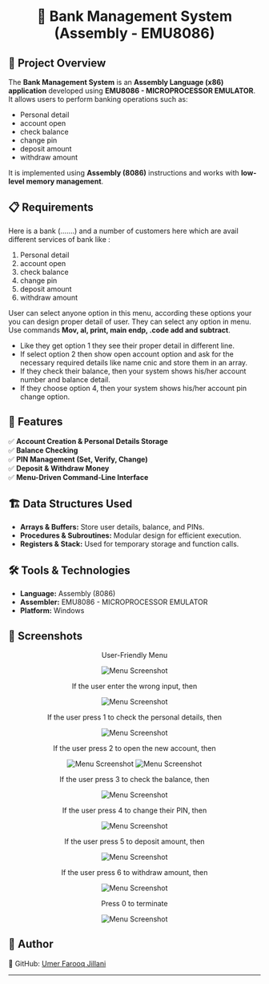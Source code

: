 # <p align="center">📌 Bank Management System (Assembly - EMU8086)</p>

## 📖 Project Overview  
The **Bank Management System** is an **Assembly Language (x86) application** developed using **EMU8086 - MICROPROCESSOR EMULATOR**. It allows users to perform banking operations such as:
- Personal detail
- account open
- check balance
- change pin
- deposit amount 
- withdraw amount

It is implemented using **Assembly (8086)** instructions and works with **low-level memory management**.

## 📋 Requirements
Here is a bank (…….) and a number of customers here which are avail different 
services of bank like :
1. Personal detail
2. account open
3. check balance
4. change pin
5. deposit amount 
6. withdraw amount

User can select anyone option in this menu, according these options your you can 
design proper detail of user. They can select any option in menu. Use commands 
**Mov, al, print, main endp, .code add and subtract**. 
- Like they get option 1 they see their proper detail in different line.
- If select option 2 then show open account option and ask for the necessary 
required details like name cnic and store them in an array.
- If they check their balance, then your system shows his/her account number 
and balance detail. 
- If they choose option 4, then your system shows his/her account pin change 
option. 

## 🚀 Features  
✅ **Account Creation & Personal Details Storage**  
✅ **Balance Checking**  
✅ **PIN Management (Set, Verify, Change)**  
✅ **Deposit & Withdraw Money**  
✅ **Menu-Driven Command-Line Interface**  


## 🏗️ Data Structures Used  
- **Arrays & Buffers:** Store user details, balance, and PINs.  
- **Procedures & Subroutines:** Modular design for efficient execution.  
- **Registers & Stack:** Used for temporary storage and function calls.  


## 🛠️ Tools & Technologies  
- **Language:** Assembly (8086)  
- **Assembler:** EMU8086 - MICROPROCESSOR EMULATOR  
- **Platform:** Windows  


## 📸 Screenshots
<div align="center">
<p>User-Friendly Menu</p>
<img src="./assets/images/menu.png" alt="Menu Screenshot"><br>

<p>If the user enter the wrong input, then</p>
<img src="./assets/images/wrong input.png" alt="Menu Screenshot"><br>

<p>If the user press 1 to check the personal details, then</p>
<img src="./assets/images/press-1.png" alt="Menu Screenshot"><br>

<p>If the user press 2 to open the new account, then</p>
<img src="./assets/images/press-2(part-1).png" alt="Menu Screenshot"> 
<img src="./assets/images/press-2(part-2).png" alt="Menu Screenshot"><br>

<p>If the user press 3 to check the balance, then</p>
<img src="./assets/images/press-3.png" alt="Menu Screenshot"><br>

<p>If the user press 4 to change their PIN, then</p>
<img src="./assets/images/press-4.png" alt="Menu Screenshot"><br>

<p>If the user press 5 to deposit amount, then</p>
<img src="./assets/images/press-5.png" alt="Menu Screenshot"><br> 

<p>If the user press 6 to withdraw amount, then</p>
<img src="./assets/images/press-6.png" alt="Menu Screenshot"><br>

<p>Press 0 to terminate</p>
<img src="./assets/images/press-0.png" alt="Menu Screenshot">
</div>


## 📌 Author
🔗 GitHub: [Umer Farooq Jillani](https://github.com/UmerFarooqJillani)  

---
